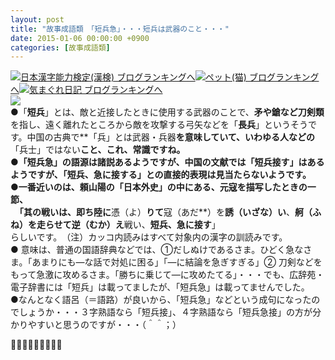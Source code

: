```yaml
---
layout: post
title: "故事成語類　「短兵急」・・・短兵は武器のこと・・・"
date: 2015-01-06 00:00:00 +0900
categories: [故事成語類]
---
```


[![](/syuusyuu9701/assets/images/故事成語類-「短兵急」・・・短兵は武器のこと・・・-br_c_3028_1.gif)](http://blog.with2.net/link.php?1659096:3028 "日本漢字能力検定(漢検) ブログランキングへ")[日本漢字能力検定(漢検) ブログランキングへ](http://blog.with2.net/link.php?1659096:3028)[![](/syuusyuu9701/assets/images/故事成語類-「短兵急」・・・短兵は武器のこと・・・-br_c_1348_1.gif)](http://blog.with2.net/link.php?1659096:1348 "ペット(猫) ブログランキングへ")[ペット(猫) ブログランキングへ](http://blog.with2.net/link.php?1659096:1348)[![](/syuusyuu9701/assets/images/故事成語類-「短兵急」・・・短兵は武器のこと・・・-br_c_9257_1.gif)](http://blog.with2.net/link.php?1659096:9257 "気まぐれ日記 ブログランキングへ")[気まぐれ日記 ブログランキングへ](http://blog.with2.net/link.php?1659096:9257)  
![](/syuusyuu9701/assets/images/故事成語類-「短兵急」・・・短兵は武器のこと・・・-47bc98c965077c847e219b8a2a5f32f1.jpg)  
●「**短兵**」とは、敵と近接したときに使用する武器のことで、**矛や鎗など刀剣類**を指し、遠く離れたところから敵を攻撃する弓矢などを「**長兵**」というそうです。中国の古典で**「兵」とは武器・兵器**を意味していて、いわゆる人などの**「兵士」ではない**こと、これ、常識ですね。  
●「短兵急」の語源は諸説あるようですが、**中国の文献では「短兵接す」**はあるようですが、**「短兵、急に接する」**との直接的表現は**見当たらない**ようです。  
●一番近いのは、頼山陽の「日本外史」の中にある、元寇を描写したときの一節、  
　「其の戦いは、即ち陸に**憑（よ）**りて**寇（あだ**）を**誘（いざな）い**、**舸（ふね）**を走らせて**逆（むか）え**戦い、**短兵、急に接す**」  
らしいです。　（注）カッコ内読みはすべて対象内の漢字の訓読みです。  
● 意味は、普通の国語辞典などでは、①だしぬけであるさま。ひどく急なさま。「あまりにも―な話で対処に困る」「―に結論を急ぎすぎる」② 刀剣などをもって急激に攻めるさま。「勝ちに乗じて―に攻めたてる」・・・でも、広辞苑・電子辞書には「短兵」は載ってましたが、「短兵急」は載ってませんでした。  
●なんとなく語呂（＝語路）が良いから、「短兵急」などという成句になったのでしょうか・・・３字熟語なら「短兵接」、４字熟語なら「短兵急接」の方が分かりやすいと思うのですが・・・（＾＾；）  
  
👋👋👋🐑🐑🐑👋👋👋  
  